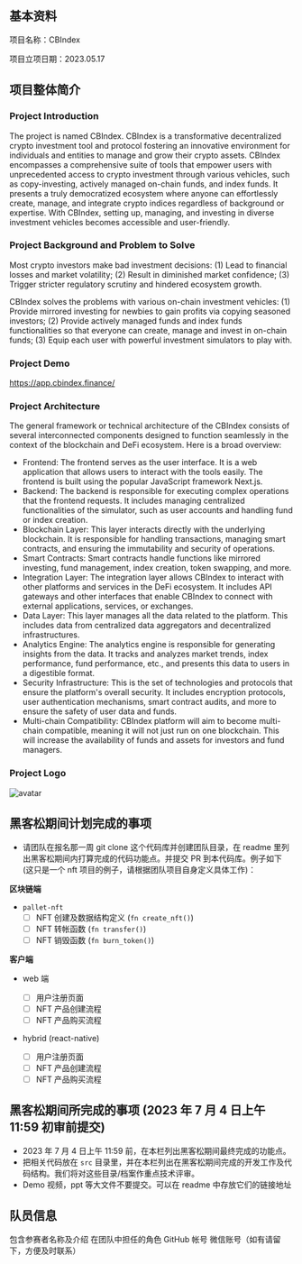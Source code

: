 ## 基本资料

项目名称：CBIndex

项目立项日期：2023.05.17

## 项目整体简介

### Project Introduction

The project is named CBIndex. CBIndex is a transformative decentralized crypto investment tool and protocol fostering an innovative environment for individuals and entities to manage and grow their crypto assets. CBIndex encompasses a comprehensive suite of tools that empower users with unprecedented access to crypto investment through various vehicles, such as copy-investing, actively managed on-chain funds, and index funds. It presents a truly democratized ecosystem where anyone can effortlessly create, manage, and integrate crypto indices regardless of background or expertise. With CBIndex, setting up, managing, and investing in diverse investment vehicles becomes accessible and user-friendly.

### Project Background and Problem to Solve

Most crypto investors make bad investment decisions:
(1) Lead to financial losses and market volatility;
(2) Result in diminished market confidence;
(3) Trigger stricter regulatory scrutiny and hindered ecosystem growth.

CBIndex solves the problems with various on-chain investment vehicles:
(1) Provide mirrored investing for newbies to gain profits via copying seasoned investors;
(2) Provide actively managed funds and index funds functionalities so that everyone can create, manage and invest in on-chain funds;
(3) Equip each user with powerful investment simulators to play with.

### Project Demo

https://app.cbindex.finance/

### Project Architecture

The general framework or technical architecture of the CBIndex consists of several interconnected components designed to function seamlessly in the context of the blockchain and DeFi ecosystem. Here is a broad overview:

- Frontend: The frontend serves as the user interface. It is a web application that allows users to interact with the tools easily. The frontend is built using the popular JavaScript framework Next.js.
- Backend: The backend is responsible for executing complex operations that the frontend requests. It includes managing centralized functionalities of the simulator, such as user accounts and handling fund or index creation.
- Blockchain Layer: This layer interacts directly with the underlying blockchain. It is responsible for handling transactions, managing smart contracts, and ensuring the immutability and security of operations.
- Smart Contracts: Smart contracts handle functions like mirrored investing, fund management, index creation, token swapping, and more.
- Integration Layer: The integration layer allows CBIndex to interact with other platforms and services in the DeFi ecosystem. It includes API gateways and other interfaces that enable CBIndex to connect with external applications, services, or exchanges.
- Data Layer: This layer manages all the data related to the platform. This includes data from centralized data aggregators and decentralized infrastructures.
- Analytics Engine: The analytics engine is responsible for generating insights from the data. It tracks and analyzes market trends, index performance, fund performance, etc., and presents this data to users in a digestible format.
- Security Infrastructure: This is the set of technologies and protocols that ensure the platform's overall security. It includes encryption protocols, user authentication mechanisms, smart contract audits, and more to ensure the safety of user data and funds.
- Multi-chain Compatibility: CBIndex platform will aim to become multi-chain compatible, meaning it will not just run on one blockchain. This will increase the availability of funds and assets for investors and fund managers.

### Project Logo

![avatar](https://drive.google.com/file/d/1gzhPBZ2YGQaVE6lKBEuycpHe4Vlj84RJ/view?usp=sharing)

## 黑客松期间计划完成的事项

- 请团队在报名那一周 git clone 这个代码库并创建团队目录，在 readme 里列出黑客松期间内打算完成的代码功能点。并提交 PR 到本代码库。例子如下 (这只是一个 nft 项目的例子，请根据团队项目自身定义具体工作)：

**区块链端**

- `pallet-nft`
  - [ ] NFT 创建及数据结构定义 (`fn create_nft()`)
  - [ ] NFT 转帐函数 (`fn transfer()`)
  - [ ] NFT 销毁函数 (`fn burn_token()`)

**客户端**

- web 端

  - [ ] 用户注册页面
  - [ ] NFT 产品创建流程
  - [ ] NFT 产品购买流程

- hybrid (react-native)
  - [ ] 用户注册页面
  - [ ] NFT 产品创建流程
  - [ ] NFT 产品购买流程

## 黑客松期间所完成的事项 (2023 年 7 月 4 日上午 11:59 初审前提交)

- 2023 年 7 月 4 日上午 11:59 前，在本栏列出黑客松期间最终完成的功能点。
- 把相关代码放在 `src` 目录里，并在本栏列出在黑客松期间完成的开发工作及代码结构。我们将对这些目录/档案作重点技术评审。
- Demo 视频，ppt 等大文件不要提交。可以在 readme 中存放它们的链接地址

## 队员信息

包含参赛者名称及介绍
在团队中担任的角色
GitHub 帐号
微信账号（如有请留下，方便及时联系）
